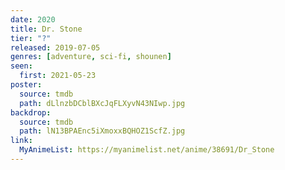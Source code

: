 ```yaml
---
date: 2020
title: Dr. Stone
tier: "?"
released: 2019-07-05
genres: [adventure, sci-fi, shounen]
seen:
  first: 2021-05-23
poster:
  source: tmdb
  path: dLlnzbDCblBXcJqFLXyvN43NIwp.jpg
backdrop:
  source: tmdb
  path: lN13BPAEnc5iXmoxxBQHOZ1ScfZ.jpg
link:
  MyAnimeList: https://myanimelist.net/anime/38691/Dr_Stone
---
```

